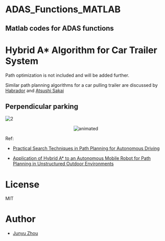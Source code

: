 # ADAS_Functions_MATLAB

## Matlab codes for ADAS functions

# Hybrid A* Algorithm for Car Trailer System

Path optimization is not included and will be added further.

Similar path planning algorithms for a car pulling trailer are discussed by [Habrador](https://blog.habrador.com/2015/11/explaining-hybrid-star-pathfinding.html) and [Atsushi Sakai](https://github.com/AtsushiSakai/HybridAStarTrailer)

## Perpendicular parking
![2](https://github.com/jingtian123qwe/ADAS_Functions_MATLAB/blob/master/Animation/PathPlanning/PerpendicularParkingTrailer.jpg)


<p align="center">
  <img src="https://github.com/jingtian123qwe/ADAS_Functions_MATLAB/blob/master/Animation/PathPlanning/PerpendicularParkingTrailer.gif" alt="animated" />
</p>


Ref:
- [Practical Search Techniques in Path Planning for Autonomous Driving](http://ai.stanford.edu/~ddolgov/papers/dolgov_gpp_stair08.pdf)

- [Application of Hybrid A* to an Autonomous Mobile Robot for
Path Planning in Unstructured Outdoor Environments](https://pdfs.semanticscholar.org/6e00/16024b257040db590d2de352556f64f46787.pdf)


# License 

MIT


# Author
- [Junyu Zhou](https://github.com/jingtian123qwe/)